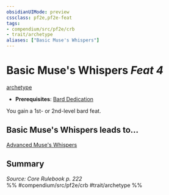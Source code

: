 ```yaml
---
obsidianUIMode: preview
cssclass: pf2e,pf2e-feat
tags:
- compendium/src/pf2e/crb
- trait/archetype
aliases: ["Basic Muse's Whispers"]
---
```

# Basic Muse's Whispers  *Feat 4*  
[archetype](../../Rules/traits/archetype.md)  

- **Prerequisites**: [Bard Dedication](bard-dedication.md)

You gain a 1st- or 2nd-level bard feat.

## Basic Muse's Whispers leads to...

[Advanced Muse's Whispers](advanced-muses-whispers.md)

## Summary

*Source: Core Rulebook p. 222*  
%% #compendium/src/pf2e/crb #trait/archetype %%